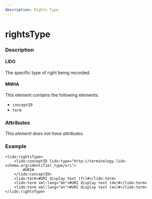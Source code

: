 ```yaml
---
description: Rights Type
---
```


# rightsType

### Description

#### LIDO

The specific type of right being recorded.

#### MNHA

This element contains the following elements:

* `conceptID`
* `term`

### Attributes

_This element does not have attributes._

### Example

```markup
<lido:rightsType>
    <lido:conceptID lido:type="http://terminology.lido-schema.org/identifier_type/uri">
        #URI#
    </lido:conceptID>
    <lido:term>#URI display text (fr)#</lido:term>
    <lido:term xml:lang="de">#URI display text (de)#</lido:term>
    <lido:term xml:lang="en">#URI display text (en)#</lido:term>
</lido:rightsType>
```

